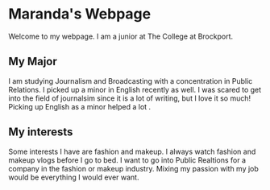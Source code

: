 
<html>
<body>
 <h1>Maranda's Webpage</h1>
 <p>Welcome to my webpage. I am a junior at The College at Brockport.<p>
 <h2>My Major</h2>
 <p>I am studying Journalism and Broadcasting with a concentration in Public Relations. I picked up a minor in English recently as well.
 I was scared to get into the field of journalsim since it is a lot of writing, but I love it so much! Picking up English as a minor helped a lot
 .</p>
 <h2>My interests</h2>
 <p>Some interests I have are fashion and makeup. I always watch fashion and makeup vlogs before I go to bed. I want to go into Public Realtions
 for a company in the fashion or makeup industry. Mixing my passion with my job would be everything I would ever want.</p>
</body>
</html>

